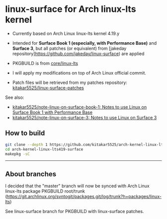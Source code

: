 # linux-surface for Arch linux-lts kernel

- Currently based on Arch Linux linux-lts kernel 4.19.y

- Intended for **Surface Book 1 (especially, with Performance Base)** and **Surface 3**, but all patches (or equivalent) from [jakeday repository]https://github.com/jakeday/linux-surface) are applied
- PKGBUILD is from [core/linux-lts](https://git.archlinux.org/svntogit/packages.git/log/trunk?h=packages/linux-lts)
- I will apply my modifications on top of Arch Linux official commit.
- Patch files will be retrieved from my patches repository: [kitakar5525/linux-surface-patches](https://github.com/kitakar5525/linux-surface-patches)

See also:
- [kitakar5525/note-linux-on-surface-book-1: Notes to use Linux on Surface Book 1 with Performance Base](https://github.com/kitakar5525/note-linux-on-surface-book-1)
- [kitakar5525/note-linux-on-surface-3: Notes to use Linux on Surface 3](https://github.com/kitakar5525/note-linux-on-surface-3)



## How to build

```bash
git clone --depth 1 https://github.com/kitakar5525/arch-kernel-linux-lts419-surface
cd arch-kernel-linux-lts419-surface
makepkg -sC
```


---

## About branches

I decided that the "master" branch will now be synced with Arch Linux linux-lts package PKGBUILD root/trunk
(https://git.archlinux.org/svntogit/packages.git/log/trunk?h=packages/linux-lts)

See linux-surface branch for PKGBUILD with linux-surface patches.
